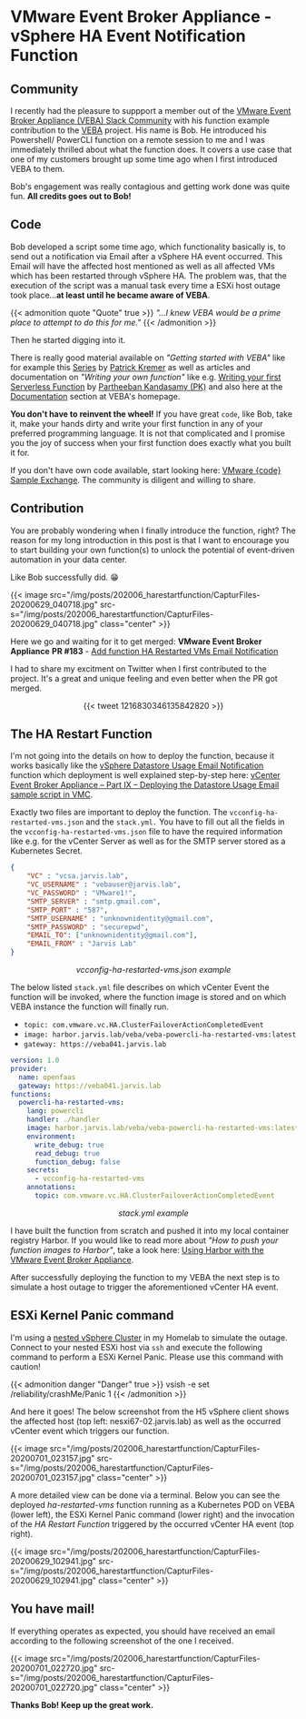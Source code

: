 # VMware Event Broker Appliance - vSphere HA Event Notification Function


## Community
I recently had the pleasure to suppport a member out of the [VMware Event Broker Appliance (VEBA) Slack Community](https://vmwarecode.slack.com/archives/CQLT9B5AA) with his function example contribution to the [VEBA](https://vmweventbroker.io/) project. His name is Bob. He introduced his Powershell/ PowerCLI function on a remote session to me and I was immediately thrilled about what the function does. It covers a use case that one of my customers brought up some time ago when I first introduced VEBA to them.

Bob's engagement was really contagious and getting work done was quite fun. **All credits goes out to Bob!**

## Code
Bob developed a script some time ago, which functionality basically is, to send out a notification via Email after a vSphere HA event occurred. This Email will have the affected host mentioned as well as all affected VMs which has been restarted through vSphere HA. The problem was, that the execution of the script was a manual task every time a ESXi host outage took place...**at least until he became aware of VEBA**.

{{< admonition quote "Quote" true >}}
*"...I knew VEBA would be a prime place to attempt to do this for me."*
{{< /admonition >}}

Then he started digging into it.

There is really good material available on *"Getting started with VEBA"* like for example this [Series](http://www.patrickkremer.com/veba/) by [Patrick Kremer](https://twitter.com/KremerPatrick) as well as articles and documentation on *"Writing your own function"* like e.g. [Writing your first Serverless Function](https://medium.com/@pkblah/writing-your-first-serverless-function-23508cb4ea11) by [Partheeban Kandasamy (PK)](https://twitter.com/pkblah) and also here at the [Documentation](https://vmweventbroker.io/kb/contribute-functions) section at VEBA's homepage.

**You don't have to reinvent the wheel!** If you have great `code`, like Bob, take it, make your hands dirty and write your first function in any of your preferred programming language. It is not that complicated and I promise you the joy of success when your first function does exactly what you built it for.

If you don't have own code available, start looking here: [VMware {code} Sample Exchange](https://code.vmware.com/samples?categories=Sample&keywords=&tags=PowerShell%7CVMware%20PowerCLI&groups=&filters=&sort=dateDesc&page=). The community is diligent and willing to share.

## Contribution
You are probably wondering when I finally introduce the function, right? The reason for my long introduction in this post is that I want to encourage you to start building your own function(s) to unlock the potential of event-driven automation in your data center.

Like Bob successfully did. :grin:

{{< image src="/img/posts/202006_harestartfunction/CapturFiles-20200629_040718.jpg" src-s="/img/posts/202006_harestartfunction/CapturFiles-20200629_040718.jpg" class="center" >}}

Here we go and waiting for it to get merged: **VMware Event Broker Appliance** <i class='fab fa-github fa-fw'></i> **PR #183** - [Add function HA Restarted VMs Email Notification](https://github.com/vmware-samples/vcenter-event-broker-appliance/pull/183)

I had to share my excitment on Twitter when I first contributed to the project. It's a great and unique feeling and even better when the PR got merged.

<center> {{< tweet 1216830346135842820 >}} </center>

## The HA Restart Function
I'm not going into the details on how to deploy the function, because it works basically like the [vSphere Datastore Usage Email Notification](https://github.com/vmware-samples/vcenter-event-broker-appliance/tree/development/examples/powercli/datastore-usage-email) function which deployment is well explained step-by-step here: [vCenter Event Broker Appliance – Part IX – Deploying the Datastore Usage Email sample script in VMC](https://github.com/vmware-samples/vcenter-event-broker-appliance/tree/development/examples/powercli/datastore-usage-email).

Exactly two files are important to deploy the function. The `vcconfig-ha-restarted-vms.json` and the `stack.yml.`
You have to fill out all the fields in the `vcconfig-ha-restarted-vms.json` file to have the required information like e.g. for the vCenter Server as well as for the SMTP server stored as a Kubernetes Secret.

```json
{
    "VC" : "vcsa.jarvis.lab",
    "VC_USERNAME" : "vebauser@jarvis.lab",
    "VC_PASSWORD" : "VMware1!",
    "SMTP_SERVER" : "smtp.gmail.com",
    "SMTP_PORT" : "587",
    "SMTP_USERNAME" : "unknownidentity@gmail.com",
    "SMTP_PASSWORD" : "securepwd",
    "EMAIL_TO": ["unknownidentity@gmail.com"],
    "EMAIL_FROM" : "Jarvis Lab"
}
```
*<center>vcconfig-ha-restarted-vms.json example</center>*

The below listed `stack.yml` file describes on which vCenter Event the function will be invoked, where the function image is stored and on which VEBA instance the function will finally run.

- `topic: com.vmware.vc.HA.ClusterFailoverActionCompletedEvent`
- `image: harbor.jarvis.lab/veba/veba-powercli-ha-restarted-vms:latest`
- `gateway: https://veba041.jarvis.lab`

```yml
version: 1.0
provider:
  name: openfaas
  gateway: https://veba041.jarvis.lab
functions:
  powercli-ha-restarted-vms:
    lang: powercli
    handler: ./handler
    image: harbor.jarvis.lab/veba/veba-powercli-ha-restarted-vms:latest
    environment:
      write_debug: true
      read_debug: true
      function_debug: false
    secrets:
      - vcconfig-ha-restarted-vms
    annotations:
      topic: com.vmware.vc.HA.ClusterFailoverActionCompletedEvent
```
*<center>stack.yml example</center>*

I have built the function from scratch and pushed it into my local container registry Harbor. If you would like to read more about *"How to push your function images to Harbor"*, take a look here: [Using Harbor with the VMware Event Broker Appliance](https://rguske.github.io/post/using-harbor-with-the-vcenter-event-broker-appliance/).

After successfully deploying the function to my VEBA the next step is to simulate a host outage to trigger the aforementioned vCenter HA event.

## ESXi Kernel Panic command
I'm using a [nested vSphere Cluster](https://www.virtuallyghetto.com/nested-virtualization) in my Homelab to simulate the outage. Connect to your nested ESXi host via `ssh` and execute the following command to perform a ESXi Kernel Panic. Please use this command with caution!

{{< admonition danger "Danger" true >}}
vsish -e set /reliability/crashMe/Panic 1
{{< /admonition >}}

And here it goes! The below screenshot from the H5 vSphere client shows the affected host (top left: nesxi67-02.jarvis.lab) as well as the occurred vCenter event which triggers our function.

{{< image src="/img/posts/202006_harestartfunction/CapturFiles-20200701_023157.jpg" src-s="/img/posts/202006_harestartfunction/CapturFiles-20200701_023157.jpg" class="center" >}}

A more detailed view can be done via a terminal. Below you can see the deployed *ha-restarted-vms* function running as a Kubernetes POD on VEBA (lower left), the ESXi Kernel Panic command (lower right) and the invocation of the *HA Restart Function* triggered by the occurred vCenter HA event (top right).

{{< image src="/img/posts/202006_harestartfunction/CapturFiles-20200629_102941.jpg" src-s="/img/posts/202006_harestartfunction/CapturFiles-20200629_102941.jpg" class="center" >}}

## You have mail!
If everything operates as expected, you should have received an email according to the following screenshot of the one I received.

{{< image src="/img/posts/202006_harestartfunction/CapturFiles-20200701_022720.jpg" src-s="/img/posts/202006_harestartfunction/CapturFiles-20200701_022720.jpg" class="center" >}}

**Thanks Bob! Keep up the great work.**
